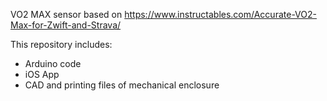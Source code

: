 VO2 MAX sensor based on https://www.instructables.com/Accurate-VO2-Max-for-Zwift-and-Strava/

This repository includes:
   - Arduino code
   - iOS App
   - CAD and printing files of mechanical enclosure    

